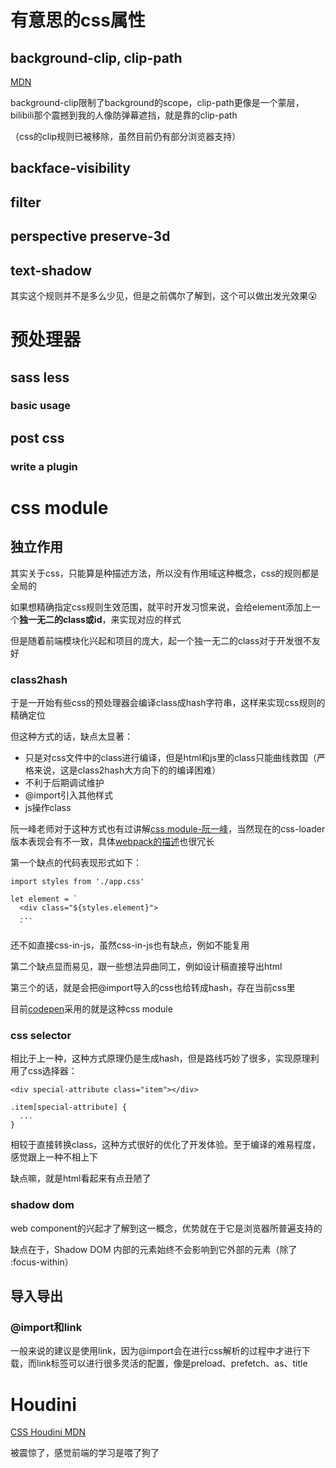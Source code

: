 # 有意思的css属性

## background-clip, clip-path
[MDN](https://developer.mozilla.org/en-US/docs/Web/CSS/background-clip)

background-clip限制了background的scope，clip-path更像是一个蒙层，bilibili那个震撼到我的人像防弹幕遮挡，就是靠的clip-path

（css的clip规则已被移除，虽然目前仍有部分浏览器支持）

## backface-visibility

## filter

## perspective preserve-3d

## text-shadow

其实这个规则并不是多么少见，但是之前偶尔了解到，这个可以做出发光效果:open_mouth:

# 预处理器 
## sass less
### basic usage
## post css
### write a plugin

# css module

## 独立作用

其实关于css，只能算是种描述方法，所以没有作用域这种概念，css的规则都是全局的

如果想精确指定css规则生效范围，就平时开发习惯来说，会给element添加上一个**独一无二的class或id**，来实现对应的样式

但是随着前端模块化兴起和项目的庞大，起一个独一无二的class对于开发很不友好

### class2hash

于是一开始有些css的预处理器会编译class成hash字符串，这样来实现css规则的精确定位

但这种方式的话，缺点太显著：

- 只是对css文件中的class进行编译，但是html和js里的class只能曲线救国（严格来说，这是class2hash大方向下的的编译困难）
- 不利于后期调试维护
- @import引入其他样式
- js操作class

阮一峰老师对于这种方式也有过讲解[css module-阮一峰](http://www.ruanyifeng.com/blog/2016/06/css_modules.html)，当然现在的css-loader版本表现会有不一致，具体[webpack的描述](https://webpack.docschina.org/loaders/css-loader/)也很冗长

第一个缺点的代码表现形式如下：
```
import styles from './app.css'

let element = `
  <div class="${styles.element}">
  ...
  `
```
还不如直接css-in-js，虽然css-in-js也有缺点，例如不能复用

第二个缺点显而易见，跟一些想法异曲同工，例如设计稿直接导出html

第三个的话，就是会把@import导入的css也给转成hash，存在当前css里

目前[codepen](https://codepen.io/trending)采用的就是这种css module

### css selector

相比于上一种，这种方式原理仍是生成hash，但是路线巧妙了很多，实现原理利用了css选择器：
```
<div special-attribute class="item"></div>

.item[special-attribute] {
  ...
}
```

相较于直接转换class，这种方式很好的优化了开发体验。至于编译的难易程度，感觉跟上一种不相上下

缺点嘛，就是html看起来有点丑陋了


### shadow dom

web component的兴起才了解到这一概念，优势就在于它是浏览器所普遍支持的

缺点在于，Shadow DOM 内部的元素始终不会影响到它外部的元素（除了 :focus-within）

## 导入导出

### @import和link

一般来说的建议是使用link，因为@import会在进行css解析的过程中才进行下载，而link标签可以进行很多灵活的配置，像是preload、prefetch、as、title

# Houdini
[CSS Houdini MDN](https://developer.mozilla.org/zh-CN/docs/Web/Guide/Houdini)

被震惊了，感觉前端的学习是喂了狗了
